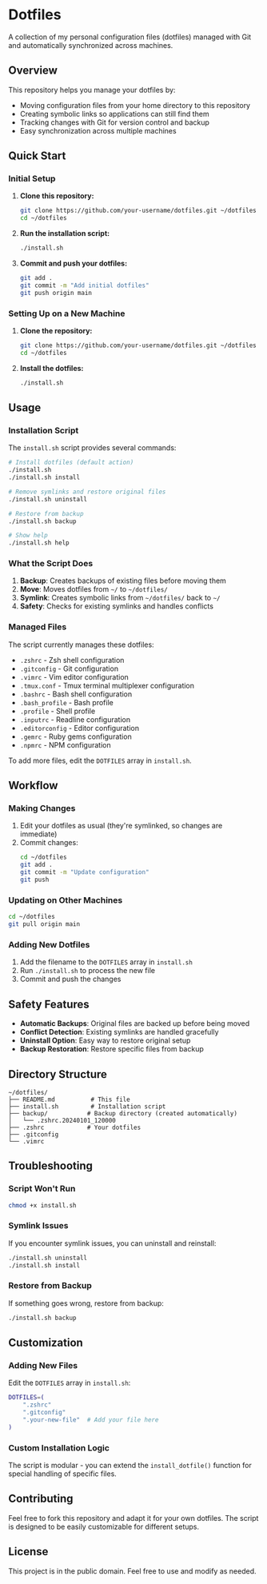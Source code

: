 # Dotfiles

A collection of my personal configuration files (dotfiles) managed with Git and automatically synchronized across machines.

## Overview

This repository helps you manage your dotfiles by:

- Moving configuration files from your home directory to this repository
- Creating symbolic links so applications can still find them
- Tracking changes with Git for version control and backup
- Easy synchronization across multiple machines

## Quick Start

### Initial Setup

1. **Clone this repository:**

   ```bash
   git clone https://github.com/your-username/dotfiles.git ~/dotfiles
   cd ~/dotfiles
   ```

2. **Run the installation script:**

   ```bash
   ./install.sh
   ```

3. **Commit and push your dotfiles:**
   ```bash
   git add .
   git commit -m "Add initial dotfiles"
   git push origin main
   ```

### Setting Up on a New Machine

1. **Clone the repository:**

   ```bash
   git clone https://github.com/your-username/dotfiles.git ~/dotfiles
   cd ~/dotfiles
   ```

2. **Install the dotfiles:**
   ```bash
   ./install.sh
   ```

## Usage

### Installation Script

The `install.sh` script provides several commands:

```bash
# Install dotfiles (default action)
./install.sh
./install.sh install

# Remove symlinks and restore original files
./install.sh uninstall

# Restore from backup
./install.sh backup

# Show help
./install.sh help
```

### What the Script Does

1. **Backup**: Creates backups of existing files before moving them
2. **Move**: Moves dotfiles from `~/` to `~/dotfiles/`
3. **Symlink**: Creates symbolic links from `~/dotfiles/` back to `~/`
4. **Safety**: Checks for existing symlinks and handles conflicts

### Managed Files

The script currently manages these dotfiles:

- `.zshrc` - Zsh shell configuration
- `.gitconfig` - Git configuration
- `.vimrc` - Vim editor configuration
- `.tmux.conf` - Tmux terminal multiplexer configuration
- `.bashrc` - Bash shell configuration
- `.bash_profile` - Bash profile
- `.profile` - Shell profile
- `.inputrc` - Readline configuration
- `.editorconfig` - Editor configuration
- `.gemrc` - Ruby gems configuration
- `.npmrc` - NPM configuration

To add more files, edit the `DOTFILES` array in `install.sh`.

## Workflow

### Making Changes

1. Edit your dotfiles as usual (they're symlinked, so changes are immediate)
2. Commit changes:
   ```bash
   cd ~/dotfiles
   git add .
   git commit -m "Update configuration"
   git push
   ```

### Updating on Other Machines

```bash
cd ~/dotfiles
git pull origin main
```

### Adding New Dotfiles

1. Add the filename to the `DOTFILES` array in `install.sh`
2. Run `./install.sh` to process the new file
3. Commit and push the changes

## Safety Features

- **Automatic Backups**: Original files are backed up before being moved
- **Conflict Detection**: Existing symlinks are handled gracefully
- **Uninstall Option**: Easy way to restore original setup
- **Backup Restoration**: Restore specific files from backup

## Directory Structure

```
~/dotfiles/
├── README.md          # This file
├── install.sh         # Installation script
├── backup/           # Backup directory (created automatically)
│   └── .zshrc.20240101_120000
├── .zshrc            # Your dotfiles
├── .gitconfig
└── .vimrc
```

## Troubleshooting

### Script Won't Run

```bash
chmod +x install.sh
```

### Symlink Issues

If you encounter symlink issues, you can uninstall and reinstall:

```bash
./install.sh uninstall
./install.sh install
```

### Restore from Backup

If something goes wrong, restore from backup:

```bash
./install.sh backup
```

## Customization

### Adding New Files

Edit the `DOTFILES` array in `install.sh`:

```bash
DOTFILES=(
    ".zshrc"
    ".gitconfig"
    ".your-new-file"  # Add your file here
)
```

### Custom Installation Logic

The script is modular - you can extend the `install_dotfile()` function for special handling of specific files.

## Contributing

Feel free to fork this repository and adapt it for your own dotfiles. The script is designed to be easily customizable for different setups.

## License

This project is in the public domain. Feel free to use and modify as needed.
